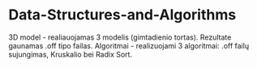 # Data-Structures-and-Algorithms

3D model - realiauojamas 3 modelis (gimtadienio tortas). Rezultate gaunamas .off tipo failas.
Algoritmai - realizuojami 3 algoritmai: .off failų sujungimas, Kruskalio bei Radix Sort.
